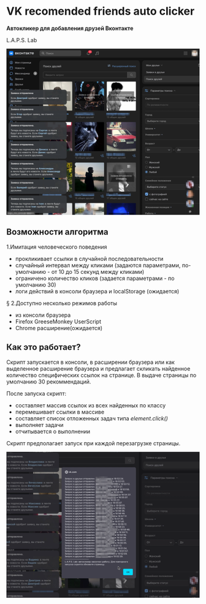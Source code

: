 # VK recomended friends auto clicker
__Автокликер для добавления друзей Вконтакте__

L.A.P.S. Lab

![screenshot](./assets/clicker-actions.png)

## Возможности алгоритма

1.Имитация человеческого поведения

- прокликивает ссылки в случайной последовательности
- случайный интервал между кликами (задаются параметрами, по-умолчанию - от 10 до 15 секунд между кликами)
- ограничено количество кликов (задается параметрами - по умолчанию 30)
- логи действий в консоли браузера и localStorage (ожидается)

§ 2.Доступно несколько режимов работы

- из консоли браузера
- Firefox GreeseMonkey UserScript
- Chrome расширение(ожидается)

## Как это работает?

Скрипт запускается в консоли, в расширении браузера или как выделенное расширение браузера и предлагает скликать найденное количество специфических ссылок на странице. В выдаче страницы по умолчанию 30 рекоммендаций.

После запуска скрипт:

- составляет массив ссылок из всех найденных по классу
- перемешивает ссылки в массиве
- составляет список отложенных задач типа _element.click()_
- выполняет задачи
- отчитывается о выполнении

Скрипт предполагает запуск при каждой перезагрузке страницы.

![screenshot-report](./assets/report-new.png)
